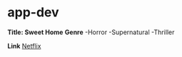# app-dev
**Title: Sweet Home**
**Genre**
-Horror
-Supernatural
-Thriller

**Link**
[Netflix](https://www.netflix.com/ph-en/title/81061734)
